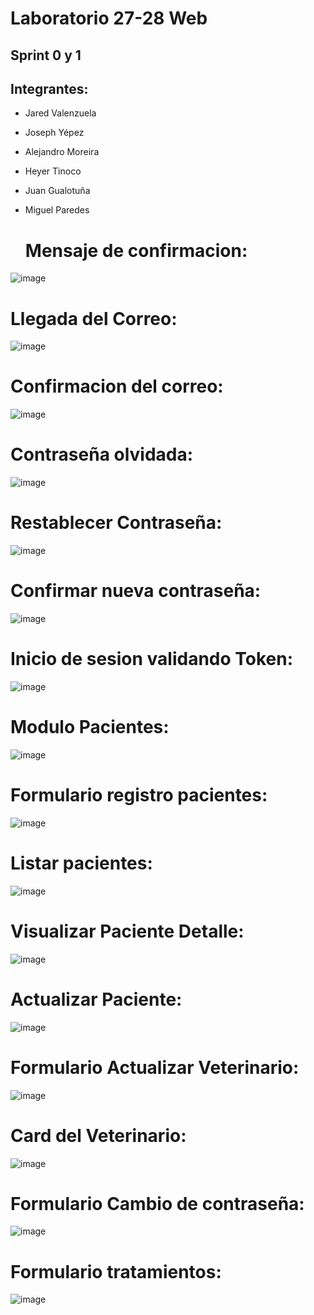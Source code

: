 # Laboratorio 27-28 Web
## Sprint 0 y 1 
## Integrantes: 
* Jared Valenzuela
* Joseph Yépez
* Alejandro Moreira
* Heyer Tinoco
* Juan Gualotuña
* Miguel Paredes

  # Mensaje de confirmacion:
![image](https://github.com/OrlandH/Laboratorio27_28Web/assets/117741739/71cad283-5b6b-4e53-b0f5-62016994a4f2)

# Llegada del Correo:
![image](https://github.com/OrlandH/Laboratorio27_28Web/assets/117741739/376f2ef5-ec63-4798-a0a5-2bf7741426ff)

# Confirmacion del correo:
![image](https://github.com/OrlandH/Laboratorio27_28Web/assets/117741739/7b22de09-3dc0-4e38-91fe-61c2105d8d85)

# Contraseña olvidada:
![image](https://github.com/OrlandH/Laboratorio27_28Web/assets/117741739/07fdff05-f4a6-40fa-840e-694ce0d4e858)
# Restablecer Contraseña: 
![image](https://github.com/OrlandH/Laboratorio27_28Web/assets/117741739/c7270f0c-7213-47a4-adf0-393474d83a1f)
# Confirmar nueva contraseña:
![image](https://github.com/OrlandH/Laboratorio27_28Web/assets/117741739/64c7de36-e411-4e6d-bdc0-423b8648ef66)
# Inicio de sesion validando Token:
![image](https://github.com/OrlandH/Laboratorio27_28Web/assets/117741739/9a8bd492-0b1e-4ca4-a352-48d26451e5ba)
# Modulo Pacientes:
![image](https://github.com/OrlandH/Laboratorio27_28Web/assets/117741739/9fbd220c-0b8f-4e7f-a312-db5b9fbd6985)
# Formulario registro pacientes: 
![image](https://github.com/OrlandH/Laboratorio27_28Web/assets/117741739/4f434322-03b3-4bab-b80d-40d49e16c11c)
# Listar pacientes:
![image](https://github.com/OrlandH/Laboratorio27_28Web/assets/117741739/1996c45e-6190-44e4-8fa8-6573e97a58cd)
# Visualizar Paciente Detalle:
![image](https://github.com/OrlandH/Laboratorio27_28Web/assets/117741739/8ad3265f-c541-4506-a666-d5540d905ddd)
# Actualizar Paciente: 
![image](https://github.com/OrlandH/Laboratorio27_28Web/assets/117741739/6c90f871-a575-4a8e-b125-c2755b980b5d)
# Formulario Actualizar Veterinario:
![image](https://github.com/OrlandH/Laboratorio27_28Web/assets/117741739/29a4c839-2982-4004-961d-bfffcce99268)
# Card del Veterinario:
![image](https://github.com/OrlandH/Laboratorio27_28Web/assets/117741739/308ec541-0a95-4ba7-8ad6-687fb09b3972)
# Formulario Cambio de contraseña:
![image](https://github.com/OrlandH/Laboratorio27_28Web/assets/117741739/40e40b95-33d3-4bd9-a71c-4ebea9e58e05)
# Formulario tratamientos: 
![image](https://github.com/OrlandH/Laboratorio27_28Web/assets/117741739/e8ba76e7-cd84-4bfa-82d5-99643284adb5)

















